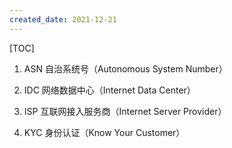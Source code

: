 ```yaml
---
created_date: 2021-12-21
---
```


[TOC]

1. ASN 自治系统号（Autonomous System Number）

2. IDC 网络数据中心（Internet Data Center）

3. ISP 互联网接入服务商（Internet Server Provider）

4. KYC 身份认证（Know Your Customer）